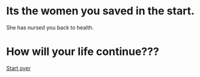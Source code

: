 # Its the women you saved in the start.

She has nursed you back to health. 

# How will your life continue???

[Start over](../your-adventure-begins.md)